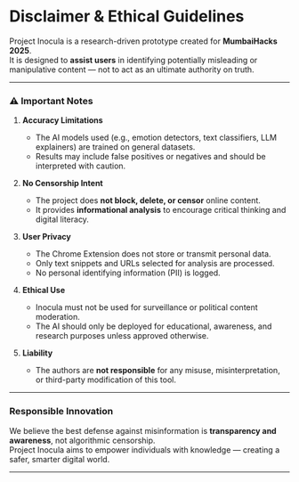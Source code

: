 # Disclaimer & Ethical Guidelines

Project Inocula is a research-driven prototype created for **MumbaiHacks 2025**.  
It is designed to **assist users** in identifying potentially misleading or manipulative content — not to act as an ultimate authority on truth.

---

### ⚠️ Important Notes

1. **Accuracy Limitations**  
   - The AI models used (e.g., emotion detectors, text classifiers, LLM explainers) are trained on general datasets.  
   - Results may include false positives or negatives and should be interpreted with caution.  

2. **No Censorship Intent**  
   - The project does **not block, delete, or censor** online content.  
   - It provides **informational analysis** to encourage critical thinking and digital literacy.

3. **User Privacy**  
   - The Chrome Extension does not store or transmit personal data.  
   - Only text snippets and URLs selected for analysis are processed.  
   - No personal identifying information (PII) is logged.

4. **Ethical Use**  
   - Inocula must not be used for surveillance or political content moderation.  
   - The AI should only be deployed for educational, awareness, and research purposes unless approved otherwise.

5. **Liability**  
   - The authors are **not responsible** for any misuse, misinterpretation, or third-party modification of this tool.

---

###  Responsible Innovation

We believe the best defense against misinformation is **transparency and awareness**, not algorithmic censorship.  
Project Inocula aims to empower individuals with knowledge — creating a safer, smarter digital world.

---
